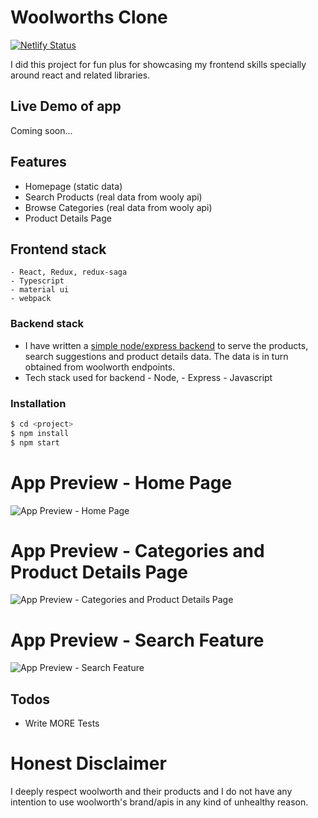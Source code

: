 # Woolworths Clone

[![Netlify Status](https://api.netlify.com/api/v1/badges/587e6a85-4a43-4694-827f-f6586b83ba10/deploy-status)](https://app.netlify.com/sites/romantic-bose-106004/deploys)

I did this project for fun plus for showcasing my frontend skills specially around react and related libraries.

## Live Demo of app

Coming soon...

## Features

- Homepage (static data)
- Search Products (real data from wooly api)
- Browse Categories (real data from wooly api)
- Product Details Page

## Frontend stack

    - React, Redux, redux-saga
    - Typescript
    - material ui
    - webpack

### Backend stack

- I have written a [simple node/express backend](https://github.com/gdurgappa/woolworth-clone-backend) to serve the products, search suggestions and product details data. The data is in turn obtained from woolworth endpoints.
- Tech stack used for backend - Node, - Express - Javascript

### Installation

```sh
$ cd <project>
$ npm install
$ npm start
```

# App Preview - Home Page

![App Preview  - Home Page](https://media.giphy.com/media/lqkLhl7Eai7wgyHyDM/giphy.gif)

# App Preview - Categories and Product Details Page

![App Preview  - Categories and Product Details Page](https://media.giphy.com/media/f6JsC3Ch328HYHc9iK/giphy.gif)

# App Preview - Search Feature

![App Preview  - Search Feature](https://media.giphy.com/media/UtPEqvWCOroUefkPLy/giphy.gif)

## Todos

- Write MORE Tests

# Honest Disclaimer

I deeply respect woolworth and their products and I do not have any intention to use woolworth's brand/apis in any kind of unhealthy reason.

